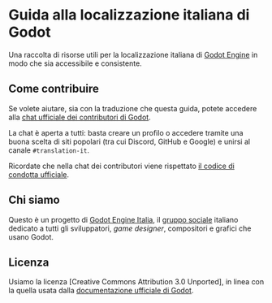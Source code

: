 # Guida alla localizzazione italiana di Godot

Una raccolta di risorse utili per la localizzazione italiana di
[Godot Engine](https://godotengine.org) in modo che sia accessibile e
consistente.

## Come contribuire

Se volete aiutare, sia con la traduzione che questa guida, potete accedere
alla [chat ufficiale dei contributori di Godot](https://chat.godotengine.org).

La chat è aperta a tutti: basta creare un profilo o accedere tramite una buona
scelta di siti popolari (tra cui Discord, GitHub e Google) e unirsi al canale
`#translation-it`.

Ricordate che nella chat dei contributori viene rispettato
[il codice di condotta ufficiale](https://godotengine.org/code-of-conduct/).

## Chi siamo

Questo è un progetto di [Godot Engine Italia](https://godotengineitalia.com), il
[gruppo sociale](https://godotengine.org/community/user-groups/) italiano
dedicato a tutti gli sviluppatori, *game designer*, compositori e grafici che
usano Godot.

## Licenza

Usiamo la licenza [Creative Commons Attribution 3.0 Unported], in linea con la
quella usata dalla [documentazione ufficiale di Godot](https://github.com/godotengine/godot-docs).
